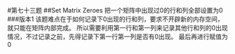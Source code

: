 #第七十三题
##Set Matrix Zeroes
把一个矩阵中出现过0的行和列全部设置为0
###版本1
该题难点在于如何记录下0出现的行和列，要求不开辟新的内存空间，就只能在矩阵内部完成。
所以需要利用第一行和第一列来记录其他行和列的0出现情况，不过记录之前，先得记录下第一行第一列是否有0出现。
最后再进行赋值为0